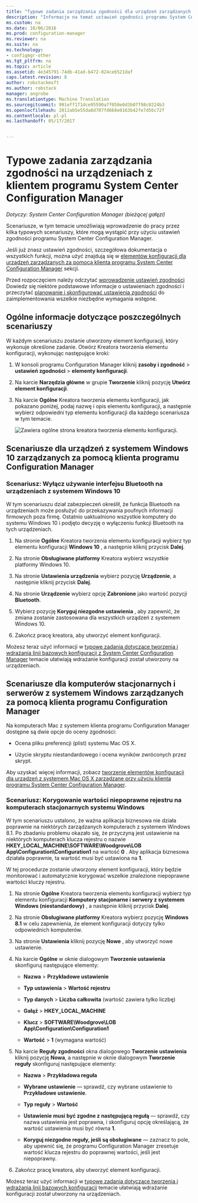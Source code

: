 ```yaml
---
title: "Typowe zadania zarządzania zgodności dla urządzeń zarządzanych przez klienta - programu Configuration Manager | Dokumentacja firmy Microsoft"
description: "Informacje na temat ustawień zgodności programu System Center Configuration Manager przez pracy przez kilka typowych scenariuszy."
ms.custom: na
ms.date: 10/06/2016
ms.prod: configuration-manager
ms.reviewer: na
ms.suite: na
ms.technology:
- configmgr-other
ms.tgt_pltfrm: na
ms.topic: article
ms.assetid: 4e345791-74db-41ad-b472-024ce6521daf
caps.latest.revision: 8
author: robstackmsft
ms.author: robstack
manager: angrobe
ms.translationtype: Machine Translation
ms.sourcegitcommit: 991eff171dce95590a7f050e0d3b07f98c0224b3
ms.openlocfilehash: 2012ab5e55da8d707fd668e0163b42fe7d56c72f
ms.contentlocale: pl-pl
ms.lasthandoff: 05/17/2017


---
```

# <a name="common-tasks-for-managing-compliance-on-devices-with-the-system-center-configuration-manager-client"></a>Typowe zadania zarządzania zgodności na urządzeniach z klientem programu System Center Configuration Manager

*Dotyczy: System Center Configuration Manager (bieżącej gałęzi)*

Scenariusze, w tym temacie umożliwiają wprowadzenie do pracy przez kilka typowych scenariuszy, które mogą wystąpić przy użyciu ustawień zgodności programu System Center Configuration Manager.  

 Jeśli już znasz ustawień zgodności, szczegółowa dokumentacja o wszystkich funkcji, można użyć znajdują się w [elementów konfiguracji dla urządzeń zarządzanych za pomocą klienta programu System Center Configuration Manager](../../compliance/deploy-use/configuration-items-for-devices-managed-with-the-client.md) sekcji.  

 Przed rozpoczęciem należy odczytać [wprowadzenie ustawień zgodności](../../compliance/get-started/get-started-with-compliance-settings.md) Dowiedz się niektóre podstawowe informacje o ustawieniach zgodności i przeczytać [planowanie i skonfigurować ustawienia zgodności](../../compliance/plan-design/plan-for-and-configure-compliance-settings.md) do zaimplementowania wszelkie niezbędne wymagania wstępne.  

## <a name="general-information-for-each-scenario"></a>Ogólne informacje dotyczące poszczególnych scenariuszy  
 W każdym scenariuszu zostanie utworzony element konfiguracji, który wykonuje określone zadanie. Otwórz Kreatora tworzenia elementu konfiguracji, wykonując następujące kroki:  

1.  W konsoli programu Configuration Manager kliknij **zasoby i zgodność** > **ustawień zgodności** > **elementy konfiguracji**.  

3.  Na karcie **Narzędzia główne** w grupie **Tworzenie** kliknij pozycję **Utwórz element konfiguracji**.  

4.  Na karcie **Ogólne** Kreatora tworzenia elementu konfiguracji, jak pokazano poniżej, podaj nazwę i opis elementu konfiguracji, a następnie wybierz odpowiedni typ elementu konfiguracji dla każdego scenariusza w tym temacie.  

     ![Zawiera ogólne strona kreatora tworzenia elementu konfiguracji.](/sccm/compliance/plan-design/media/Compliance-Settings-Wizard---1.png)  

## <a name="scenarios-for-windows-10-devices-managed-with-the-configuration-manager-client"></a>Scenariusze dla urządzeń z systemem Windows 10 zarządzanych za pomocą klienta programu Configuration Manager  

### <a name="scenario-disable-the-use-of-bluetooth-on-windows-10-devices"></a>Scenariusz: Wyłącz używanie interfejsu Bluetooth na urządzeniach z systemem Windows 10  
 W tym scenariuszu dział zabezpieczeń określił, że funkcja Bluetooth na urządzeniach może posłużyć do przekazywania poufnych informacji firmowych poza firmę. Ostatnio uaktualniono wszystkie komputery do systemu Windows 10 i podjęto decyzję o wyłączeniu funkcji Bluetooth na tych urządzeniach.  

1.  Na stronie **Ogólne** Kreatora tworzenia elementu konfiguracji wybierz typ elementu konfiguracji **Windows 10** , a następnie kliknij przycisk **Dalej**.  

2.  Na stronie **Obsługiwane platformy** Kreatora wybierz wszystkie platformy Windows 10.  

3.  Na stronie **Ustawienia urządzenia** wybierz pozycję **Urządzenie**, a następnie kliknij przycisk **Dalej**.  

4.  Na stronie **Urządzenie** wybierz opcję **Zabronione** jako wartość pozycji **Bluetooth**.  

5.  Wybierz pozycję **Koryguj niezgodne ustawienia** , aby zapewnić, że zmiana zostanie zastosowana dla wszystkich urządzeń z systemem Windows 10.  

6.  Zakończ pracę kreatora, aby utworzyć element konfiguracji.  

 Możesz teraz użyć informacji w [typowe zadania dotyczące tworzenia i wdrażania linii bazowych konfiguracji z System Center Configuration Manager](../../compliance/plan-design/common-tasks-for-creating-and-deploying-configuration-baselines.md) temacie ułatwiają wdrażanie konfiguracji został utworzony na urządzeniach.  

## <a name="scenarios-for-windows-desktop-and-server-computers-managed-with-the-configuration-manager-client"></a>Scenariusze dla komputerów stacjonarnych i serwerów z systemem Windows zarządzanych za pomocą klienta programu Configuration Manager  
 Na komputerach Mac z systemem klienta programu Configuration Manager dostępne są dwie opcje do oceny zgodności:  

-   Ocena pliku preferencji (plist) systemu Mac OS X.  

-   Użycie skryptu niestandardowego i ocena wyników zwróconych przez skrypt.  

 Aby uzyskać więcej informacji, zobacz [tworzenie elementów konfiguracji dla urządzeń z systemem Mac OS X zarządzane przy użyciu klienta programu System Center Configuration Manager](../../compliance/deploy-use/create-configuration-items-for-mac-os-x-devices-managed-with-the-client.md).  

### <a name="scenario-remediate-an-incorrect-registry-value-on-windows-desktop-computers"></a>Scenariusz: Korygowanie wartości niepoprawne rejestru na komputerach stacjonarnych systemu Windows  
 W tym scenariuszu ustalono, że ważna aplikacja biznesowa nie działa poprawnie na niektórych zarządzanych komputerach z systemem Windows 8.1. Po zbadaniu problemu okazało się, że przyczyną jest ustawienie na niektórych komputerach klucza rejestru o nazwie **HKEY_LOCAL_MACHINE\SOFTWARE\Woodgrove\LOB App\Configuration\Configuration1** na wartość **0** . Aby aplikacja biznesowa działała poprawnie, ta wartość musi być ustawiona na **1**.  

 W tej procedurze zostanie utworzony element konfiguracji, który będzie monitorować i automatycznie korygować wszelkie znalezione niepoprawne wartości kluczy rejestru.  

1.  Na stronie **Ogólne** Kreatora tworzenia elementu konfiguracji wybierz typ elementu konfiguracji **Komputery stacjonarne i serwery z systemem Windows (niestandardowy)** , a następnie kliknij przycisk **Dalej**.  

2.  Na stronie **Obsługiwane platformy** Kreatora wybierz pozycję **Windows 8.1** w celu zapewnienia, że element konfiguracji dotyczy tylko odpowiednich komputerów.  

3.  Na stronie **Ustawienia** kliknij pozycję **Nowe** , aby utworzyć nowe ustawienie.  

4.  Na karcie **Ogólne** w oknie dialogowym **Tworzenie ustawienia** skonfiguruj następujące elementy:  

    -   **Nazwa** > **Przykładowe ustawienie**  

    -   **Typ ustawienia** > **Wartość rejestru**  

    -   **Typ danych** > **Liczba całkowita** (wartość zawiera tylko liczbę)  

    -   **Gałąź** > **HKEY_LOCAL_MACHINE**  

    -   **Klucz** > **SOFTWARE\Woodgrove\LOB App\Configuration\Configuration1**  

    -   **Wartość** > **1** (wymagana wartość)  

5.  Na karcie **Reguły zgodności** okna dialogowego **Tworzenie ustawienia** kliknij pozycję **Nowa**, a następnie w oknie dialogowym **Tworzenie reguły** skonfiguruj następujące elementy:  

    -   **Nazwa** > **Przykładowa reguła**  

    -   **Wybrane ustawienie** — sprawdź, czy wybrane ustawienie to **Przykładowe ustawienie**.  

    -   **Typ reguły** > **Wartość**  

    -   **Ustawienie musi być zgodne z następującą regułą** — sprawdź, czy nazwa ustawienia jest poprawna, i skonfiguruj opcję określającą, że wartość ustawienia musi być równa **1**.  

    -   **Koryguj niezgodne reguły, jeśli są obsługiwane** — zaznacz to pole, aby upewnić się, że programu Configuration Manager zresetuje wartość klucza rejestru do poprawnej wartości, jeśli jest niepoprawny.  

6.  Zakończ pracę kreatora, aby utworzyć element konfiguracji.  

 Możesz teraz użyć informacji w [typowe zadania dotyczące tworzenia i wdrażania linii bazowych konfiguracji](../../compliance/plan-design/common-tasks-for-creating-and-deploying-configuration-baselines.md) temacie ułatwiają wdrażanie konfiguracji został utworzony na urządzeniach.  

